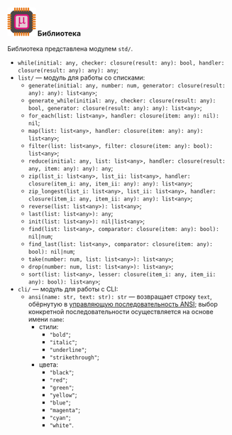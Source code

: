 ### ![](logo/logo.png) Библиотека

Библиотека представлена модулем `std/`.

* `while(initial: any, checker: closure(result: any): bool, handler: closure(result: any): any): any`;
* `list/` &mdash; модуль для работы со списками:
	* `generate(initial: any, number: num, generator: closure(result: any): any): list<any>`;
	* `generate_while(initial: any, checker: closure(result: any): bool, generator: closure(result: any): any): list<any>`;
	* `for_each(list: list<any>, handler: closure(item: any): nil): nil`;
	* `map(list: list<any>, handler: closure(item: any): any): list<any>`;
	* `filter(list: list<any>, filter: closure(item: any): bool): list<any>`;
	* `reduce(initial: any, list: list<any>, handler: closure(result: any, item: any): any): any`;
	* `zip(list_i: list<any>, list_ii: list<any>, handler: closure(item_i: any, item_ii: any): any): list<any>`;
	* `zip_longest(list_i: list<any>, list_ii: list<any>, handler: closure(item_i: any, item_ii: any): any): list<any>`;
	* `reverse(list: list<any>): list<any>`;
	* `last(list: list<any>): any`;
	* `init(list: list<any>): nil|list<any>`;
	* `find(list: list<any>, comparator: closure(item: any): bool): nil|num`;
	* `find_last(list: list<any>, comparator: closure(item: any): bool): nil|num`;
	* `take(number: num, list: list<any>): list<any>`;
	* `drop(number: num, list: list<any>): list<any>`;
	* `sort(list: list<any>, lesser: closure(item_i: any, item_ii: any): bool): list<any>`;
* `cli/` &mdash; модуль для работы с CLI:
	* `ansi(name: str, text: str): str` &mdash; возвращает строку `text`, обёрнутую в [управляющую последовательность ANSI](https://ru.wikipedia.org/wiki/Управляющие_последовательности_ANSI); выбор конкретной последовательности осуществляется на основе имени `name`:
		* стили:
			* `"bold"`;
			* `"italic"`;
			* `"underline"`;
			* `"strikethrough"`;
		* цвета:
			* `"black"`;
			* `"red"`;
			* `"green"`;
			* `"yellow"`;
			* `"blue"`;
			* `"magenta"`;
			* `"cyan"`;
			* `"white"`.
